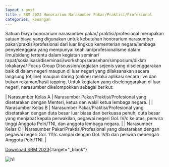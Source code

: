 ```yaml
---
layout : post
title : SBM 2023 Honorarium Narasumber Pakar/Praktisi/Profesional
categories: keuangan
---
```


Satuan biaya honorarium narasumber pakar/ praktisi/profesional merupakan satuan biaya yang digunakan untuk kebutuhan honorarium narasumber pakar/praktisi/profesional dari luar lingkup kementerian negara/lembaga penyelenggara yang mempunyai keahlian/profesionalisme dalam ilmu/bidang tertentu dalam kegiatan seminar/ rapat/sosialisasi/diseminasi/workshop/sarasehan/simposium/diklat/ lokakarya/ Focus Group Discussion/kegiatan sejenis yang diselenggarakan baik di dalam negeri maupun di luar negeri yang dilaksanakan secara langsung (ofjline) maupun daring (online) melalui aplikasi secara live dan bukan rekaman/hasil tapping. Untuk kegiatan yang diselenggarakan di luar negeri, narasumber dikelompokkan sebagai berikut:

| Narasumber Kelas A | Narasumber Pakar/Praktisi/Profesional yang disetarakan dengan Menteri, ketua dan wakil ketua lembaga negara. |
| Narasumber Kelas B | Narasumber Pakar/Praktisi/Profesional yang disetarakan dengan duta besar luar biasa dan berkuasa penuh, duta besar yang menjabat kepala perwakilan, pegawai negeri Gol. IV/c ke atas, perwira tinggi Anggota Polri/TNI, dan anggota lembaga negara. |
| Narasumber Kelas C | Narasumber Pakar/Praktisi/Profesional yang disetarakan dengan pegawai negeri Gol. 111/c sampai dengan Gol. IV/b dan perwira menengah Anggota Polri/TNI. |


[Download SBM 2023](https://f005.backblazeb2.com/file/SBM2023/SBM_2023.pdf){:target="_blank"}

![h1](https://f005.backblazeb2.com/file/SBM2023/SBM_2023_page-0086.jpg)